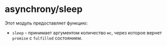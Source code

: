 # asynchrony/sleep

Этот модуль предоставляет функцию:
  - `sleep` - принимает аргументом количество `мс`, через которое вернет `promise` с `fulfilled` состоянием.